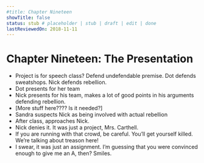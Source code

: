 ```yaml
---
#title: Chapter Nineteen
showTitle: false
status: stub # placeholder | stub | draft | edit | done
lastReviewedOn: 2018-11-11
---
```


# Chapter Nineteen: The Presentation


* Project is for speech class? Defend undefendable premise. Dot defends sweatshops. Nick defends rebellion.
* Dot presents for her team
* Nick presents for his team, makes a lot of good points in his arguments defending rebellion.
* [More stuff here???? Is it needed?]
* Sandra suspects Nick as being involved with actual rebellion
* After class, approaches Nick.
* Nick denies it. It was just a project, Mrs. Carthell.
* If you are running with that crowd, be careful. You’ll get yourself killed. We’re talking about treason here!
* I swear, it was just an assignment. I’m guessing that you were convinced enough to give me an A, then? Smiles.
